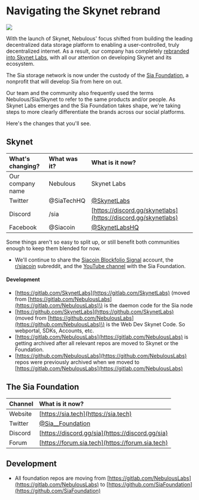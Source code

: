 # Navigating the Skynet rebrand

![](../../.gitbook/assets/skynet-banner.png)

With the launch of Skynet, Nebulous' focus shifted from building the leading decentralized data storage platform to enabling a user-controlled, truly decentralized internet. As a result, our company has completely [rebranded into Skynet Labs](https://blog.sia.tech/introducing-skynet-labs-434c852cce07), with all our attention on developing Skynet and its ecosystem.

The Sia storage network is now under the custody of the [Sia Foundation](https://blog.sia.tech/launching-the-sia-foundation-ee47dfab4d2c), a nonprofit that will develop Sia from here on out.

Our team and the community also frequently used the terms Nebulous/Sia/Skynet to refer to the same products and/or people. As Skynet Labs emerges and the Sia Foundation takes shape, we're taking steps to more clearly differentiate the brands across our social platforms.

Here's the changes that you'll see.

## Skynet

| What's changing? | What was it? | What is it now? |
| :--- | :--- | :--- |
| Our company name | Nebulous | Skynet Labs |
| Twitter | @SiaTechHQ | [@SkynetLabs](https://twitter.com/skynetlabs) |
| Discord | /sia | [https://discord.gg/skynetlabs](https://discord.gg/skynetlabs) |
| Facebook | @Siacoin | [@SkynetLabsHQ](https://www.facebook.com/SkynetLabsHQ) |

Some things aren't so easy to split up, or still benefit both communities enough to keep them blended for now.

* We'll continue to share the [Siacoin Blockfolio Signal](https://blockfolio.com/coin/SC) account, the [r/siacoin](https://www.reddit.com/r/siacoin/) subreddit, and the [YouTube channel](http://youtube.com/c/siatvofficial) with the Sia Foundation.

#### Development

* [https://gitlab.com/SkynetLabs](https://gitlab.com/SkynetLabs) \(moved from [https://gitlab.com/NebulousLabs](https://gitlab.com/NebulousLabs)\) is the daemon code for the Sia node
* [https://github.com/SkynetLabs](https://github.com/SkynetLabs) \(moved from [https://github.com/NebulousLabs](https://github.com/NebulousLabs)\) is the Web Dev Skynet Code. So webportal, SDKs, Accounts, etc.
* [https://gitlab.com/NebulousLabs](https://gitlab.com/NebulousLabs) is getting archived after all relevant repos are moved to Skynet or the Foundation.
* [https://github.com/NebulousLabs](https://github.com/NebulousLabs) repos were previously archived when we moved to [https://gitlab.com/NebulousLabs](https://gitlab.com/NebulousLabs)

## The Sia Foundation

| Channel | What is it now? |
| :--- | :--- |
| Website | [https://sia.tech](https://sia.tech) |
| Twitter | [@Sia\_\_Foundation](https://twitter.com/sia__foundation) |
| Discord | [https://discord.gg/sia](https://discord.gg/sia) |
| Forum | [https://forum.sia.tech](https://forum.sia.tech) |

## Development

* All foundation repos are moving from [https://gitlab.com/NebulousLabs](https://gitlab.com/NebulousLabs) to [https://github.com/SiaFoundation](https://github.com/SiaFoundation)

